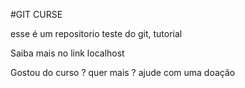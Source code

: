 #GIT CURSE

esse é um repositorio teste do git, tutorial

Saiba mais no link localhost

Gostou do curso ? quer mais ? ajude com uma doação
